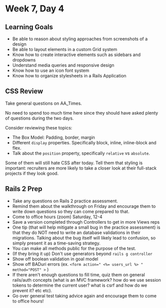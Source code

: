 # Week 7, Day 4

## Learning Goals
- Be able to reason about styling approaches from screenshots of a design
- Be able to layout elements in a custom Grid system
- Know how to create interactive elements such as sidebars and dropdowns
- Understand media queries and responsive design
- Know how to use an icon font system
- Know how to organize stylesheets in a Rails Application

## CSS Review

Take general questions on AA_Times. 

No need to spend too much time here since they should have asked plenty of questions during the two days. 

Consider reviewing these topics:
- The Box Model: Padding, border, margin
- Different `display` properties. Specifically block, inline, inline-block and flex. 
- Talk about the `position` property, specifically `relative` vs `absolute`.

Some of them will still hate CSS after today. Tell them that styling is important: recruiters are more likely to take a closer look at their full-stack projects if they look good.

## Rails 2 Prep

- Take any questions on Rails 2 practice assessment. 
- Remind them about the walkthrough on Friday and encourage them to write down questions so they can come prepared to that.
- Come to office hours (zoom) Saturday, 12-4 
- Save a version completed through Controllers to get in more Views reps
- One tip (that will help mitigate a small bug in the practice assessment) is that they do NOT need to write an database validations in their migrations. Talking about the bug itself will likely lead to confusion, so simply present it as a time-saving strategy. 
- You can make all methods public for the purpose of the test.
- (If they bring it up) Don't use generators beyond `rails g controller`
- Show off boolean validation in goal model 
- Show off BADuri errors (ex. `<form action=" <%= users_url %> " method="POST" >` )
- If there aren't enough questions to fill time, quiz them on general rails/auth concepts (what is an MVC framework? how do we use session tokens to determine the current user? what is csrf and how do we prevent it? etc etc). 
- Go over general test taking advice again and encourage them to come to office hours! 
